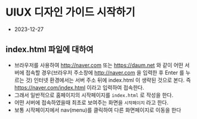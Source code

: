 # UIUX 디자인 가이드 시작하기

- 2023-12-27

## index.html 파일에 대하여

- 브라우저를 사용하여 http://naver.com 또는 https://daum.net 와 같이 어떤 서버에 접속할 경우(브라우저 주소창에 http://naver.com 을 입력한 후 Enter 를 누르는 것) 인터넷 환경에서는 서버 주소 뒤에 index.html 이 생략된 것으로 본다. 즉 https://naver.com/index.html 이라고 입력하여 접속한다.
- 그래서 일반적으로 홈페이지의 시작페이지를 `index.html` 로 작성을 한다.
- 어떤 서버에 접속하였을때 최초로 보여주는 화면을 `시작페이지` 라고 한다.
- 보통 시작페이지에서 nav(menu)를 클릭하여 다른 화면페이지로 이동을 한다
